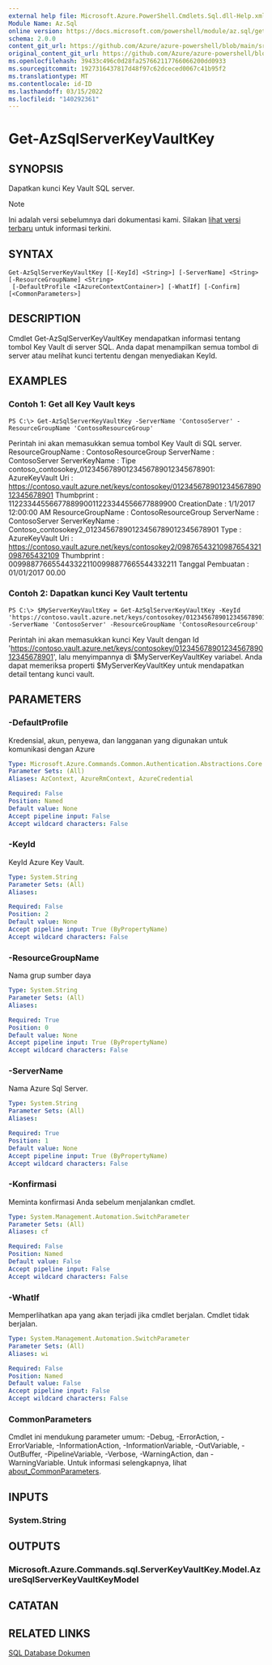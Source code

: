 ```yaml
---
external help file: Microsoft.Azure.PowerShell.Cmdlets.Sql.dll-Help.xml
Module Name: Az.Sql
online version: https://docs.microsoft.com/powershell/module/az.sql/get-azsqlserverkeyvaultkey
schema: 2.0.0
content_git_url: https://github.com/Azure/azure-powershell/blob/main/src/Sql/Sql/help/Get-AzSqlServerKeyVaultKey.md
original_content_git_url: https://github.com/Azure/azure-powershell/blob/main/src/Sql/Sql/help/Get-AzSqlServerKeyVaultKey.md
ms.openlocfilehash: 39433c496c0d28fa257662117766066200dd0933
ms.sourcegitcommit: 1927316437817d48f97c62dceced0067c41b95f2
ms.translationtype: MT
ms.contentlocale: id-ID
ms.lasthandoff: 03/15/2022
ms.locfileid: "140292361"
---
```

# Get-AzSqlServerKeyVaultKey

## SYNOPSIS
Dapatkan kunci Key Vault SQL server.

> [!NOTE]
>Ini adalah versi sebelumnya dari dokumentasi kami. Silakan [lihat versi terbaru](/powershell/module/az.sql/get-azsqlserverkeyvaultkey) untuk informasi terkini.

## SYNTAX

```
Get-AzSqlServerKeyVaultKey [[-KeyId] <String>] [-ServerName] <String> [-ResourceGroupName] <String>
 [-DefaultProfile <IAzureContextContainer>] [-WhatIf] [-Confirm] [<CommonParameters>]
```

## DESCRIPTION
Cmdlet Get-AzSqlServerKeyVaultKey mendapatkan informasi tentang tombol Key Vault di server SQL.
Anda dapat menampilkan semua tombol di server atau melihat kunci tertentu dengan menyediakan KeyId.

## EXAMPLES

### Contoh 1: Get all Key Vault keys
```
PS C:\> Get-AzSqlServerKeyVaultKey -ServerName 'ContosoServer' -ResourceGroupName 'ContosoResourceGroup'
```

Perintah ini akan memasukkan semua tombol Key Vault di SQL server.
ResourceGroupName : ContosoResourceGroup ServerName : ContosoServer ServerKeyName : Tipe contoso_contosokey_01234567890123456789012345678901: AzureKeyVault Uri : https://contoso.vault.azure.net/keys/contosokey/01234567890123456789012345678901 Thumbprint : 1122334455667788990011223344556677889900 CreationDate : 1/1/2017 12:00:00 AM ResourceGroupName : ContosoResourceGroup ServerName : ContosoServer ServerKeyName : Contoso_contosokey2_01234567890123456789012345678901 Type : AzureKeyVault Uri               : https://contoso.vault.azure.net/keys/contosokey2/09876543210987654321098765432109 Thumbprint : 0099887766554433221100998877665544332211 Tanggal Pembuatan : 01/01/2017 00.00

### Contoh 2: Dapatkan kunci Key Vault tertentu
```
PS C:\> $MyServerKeyVaultKey = Get-AzSqlServerKeyVaultKey -KeyId 'https://contoso.vault.azure.net/keys/contosokey/01234567890123456789012345678901' -ServerName 'ContosoServer' -ResourceGroupName 'ContosoResourceGroup'
```

Perintah ini akan memasukkan kunci Key Vault dengan Id 'https://contoso.vault.azure.net/keys/contosokey/01234567890123456789012345678901', lalu menyimpannya di $MyServerKeyVaultKey variabel.
Anda dapat memeriksa properti $MyServerKeyVaultKey untuk mendapatkan detail tentang kunci vault.

## PARAMETERS

### -DefaultProfile
Kredensial, akun, penyewa, dan langganan yang digunakan untuk komunikasi dengan Azure

```yaml
Type: Microsoft.Azure.Commands.Common.Authentication.Abstractions.Core.IAzureContextContainer
Parameter Sets: (All)
Aliases: AzContext, AzureRmContext, AzureCredential

Required: False
Position: Named
Default value: None
Accept pipeline input: False
Accept wildcard characters: False
```

### -KeyId
KeyId Azure Key Vault.

```yaml
Type: System.String
Parameter Sets: (All)
Aliases:

Required: False
Position: 2
Default value: None
Accept pipeline input: True (ByPropertyName)
Accept wildcard characters: False
```

### -ResourceGroupName
Nama grup sumber daya

```yaml
Type: System.String
Parameter Sets: (All)
Aliases:

Required: True
Position: 0
Default value: None
Accept pipeline input: True (ByPropertyName)
Accept wildcard characters: False
```

### -ServerName
Nama Azure Sql Server.

```yaml
Type: System.String
Parameter Sets: (All)
Aliases:

Required: True
Position: 1
Default value: None
Accept pipeline input: True (ByPropertyName)
Accept wildcard characters: False
```

### -Konfirmasi
Meminta konfirmasi Anda sebelum menjalankan cmdlet.

```yaml
Type: System.Management.Automation.SwitchParameter
Parameter Sets: (All)
Aliases: cf

Required: False
Position: Named
Default value: False
Accept pipeline input: False
Accept wildcard characters: False
```

### -WhatIf
Memperlihatkan apa yang akan terjadi jika cmdlet berjalan.
Cmdlet tidak berjalan.

```yaml
Type: System.Management.Automation.SwitchParameter
Parameter Sets: (All)
Aliases: wi

Required: False
Position: Named
Default value: False
Accept pipeline input: False
Accept wildcard characters: False
```

### CommonParameters
Cmdlet ini mendukung parameter umum: -Debug, -ErrorAction, -ErrorVariable, -InformationAction, -InformationVariable, -OutVariable, -OutBuffer, -PipelineVariable, -Verbose, -WarningAction, dan -WarningVariable. Untuk informasi selengkapnya, lihat [about_CommonParameters](http://go.microsoft.com/fwlink/?LinkID=113216).

## INPUTS

### System.String

## OUTPUTS

### Microsoft.Azure.Commands.sql.ServerKeyVaultKey.Model.AzureSqlServerKeyVaultKeyModel

## CATATAN

## RELATED LINKS

[SQL Database Dokumen](https://docs.microsoft.com/azure/sql-database/)
